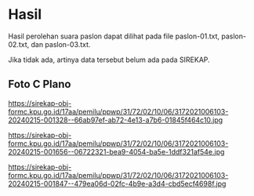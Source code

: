 # Hasil

Hasil perolehan suara paslon dapat dilihat pada file paslon-01.txt, paslon-02.txt, dan paslon-03.txt.

Jika tidak ada, artinya data tersebut belum ada pada SIREKAP.

## Foto C Plano

https://sirekap-obj-formc.kpu.go.id/17aa/pemilu/ppwp/31/72/02/10/06/3172021006103-20240215-001328--66ab97ef-ab72-4e13-a7b6-01845f464c10.jpg

https://sirekap-obj-formc.kpu.go.id/17aa/pemilu/ppwp/31/72/02/10/06/3172021006103-20240215-001656--06722321-bea9-4054-ba5e-1ddf321af54e.jpg

https://sirekap-obj-formc.kpu.go.id/17aa/pemilu/ppwp/31/72/02/10/06/3172021006103-20240215-001847--479ea06d-02fc-4b9e-a3d4-cbd5ecf4698f.jpg
